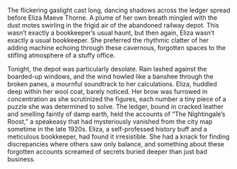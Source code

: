 The flickering gaslight cast long, dancing shadows across the ledger spread before Eliza Maeve Thorne. A plume of her own breath mingled with the dust motes swirling in the frigid air of the abandoned railway depot. This wasn’t exactly a bookkeeper’s usual haunt, but then again, Eliza wasn’t exactly a usual bookkeeper. She preferred the rhythmic clatter of her adding machine echoing through these cavernous, forgotten spaces to the stifling atmosphere of a stuffy office.

Tonight, the depot was particularly desolate. Rain lashed against the boarded-up windows, and the wind howled like a banshee through the broken panes, a mournful soundtrack to her calculations. Eliza, huddled deep within her wool coat, barely noticed. Her brow was furrowed in concentration as she scrutinized the figures, each number a tiny piece of a puzzle she was determined to solve. The ledger, bound in cracked leather and smelling faintly of damp earth, held the accounts of “The Nightingale’s Roost,” a speakeasy that had mysteriously vanished from the city map sometime in the late 1920s. Eliza, a self-professed history buff and a meticulous bookkeeper, had found it irresistible. She had a knack for finding discrepancies where others saw only balance, and something about these forgotten accounts screamed of secrets buried deeper than just bad business.
